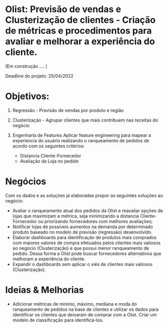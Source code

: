 # Olist: Previsão de vendas e Clusterização de clientes - Criação de métricas e procedimentos para avaliar e melhorar a experiência do cliente.

(Em construção .... )

Deadline do projeto: 25/04/2022



# Objetivos:

1) Regressão - Previsão de vendas por produto e região

2) Clusterização - Agrupar clientes que mais contribuem nas receitas do negócio

3) Engenharia de Features  Aplicar feature engineering para mapear a experiencia do usuário realizando o ranqueamento de pedidos de acordo com os seguintes critérios:

      - Distancia Cliente-Fornecedor
      - Avaliação da Loja no pedido
 
# Negócios

Com os dados e as soluções já elaboradas propor as seguintes soluções ao negócio:
  
  - Avaliar o ranqueamento atual dos pedidos da Olist e reavaliar opções de lojas que maximizam a métrica, seja minimizando a distancia Cliente-Fornecedor 
  ou priorizando fornecedores com melhores avaliações;
  - Notificar lojas de possíveis aumentos na demanda por determinado produto baseado no modelo de previsão (regressão) desenvolvido.
  - Elaborar dashboards para identificação de produtos mais comprados com maiores valores de compra efetuados pelos clientes mais valiosos ao negócio (Clusterização) e que possui menor ranqueamento de pedido. Dessa forma a Olist pode buscar fornecedores alternativos que melhoram a experiência do cliente.
  - Expandir o dashboards sem aplicar o viés de clientes mais valiosos (Clusterização).


# Ideias & Melhorias
- Adicionar métricas de minimo, máximo, mediana e moda do ranqueamento de pedidos na base de clientes e utilizar os dados para identificar os clientes que deixaram de comprar com a Olist. Criar um modelo de classificação para identificá-los.
